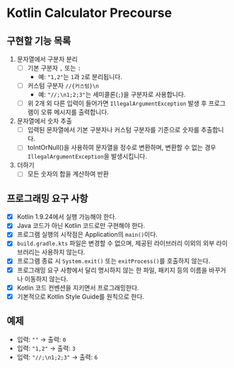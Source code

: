 # Kotlin Calculator Precourse

## 구현할 기능 목록
1. 문자열에서 구분자 분리
    - [ ] 기본 구분자 `,` 또는 `:`
        - 예: `"1,2"`는 `1`과 `2`로 분리됩니다.
    - [ ] 커스텀 구분자 `//{커스텀}\n`
        - 예: `"//;\n1;2;3"`는 세미콜론(`;`)을 구분자로 사용합니다.
    - [ ] 위 2개 외 다른 입력이 들어가면 `IllegalArgumentException` 발생 후 프로그램이 오류 메시지를 출력합니다.
2. 문자열에서 숫자 추출
    - [ ] 입력된 문자열에서 기본 구분자나 커스텀 구분자를 기준으로 숫자를 추출합니다.
    - [ ] toIntOrNull()을 사용하여 문자열을 정수로 변환하며, 변환할 수 없는 경우 `IllegalArgumentException`을 발생시킵니다.
3. 더하기
    - [ ] 모든 숫자의 합을 계산하여 반환

## 프로그래밍 요구 사항
- [x] Kotlin 1.9.24에서 실행 가능해야 한다.
- [x] Java 코드가 아닌 Kotlin 코드로만 구현해야 한다.
- [x] 프로그램 실행의 시작점은 Application의 `main()`이다.
- [x] `build.gradle.kts` 파일은 변경할 수 없으며, 제공된 라이브러리 이외의 외부 라이브러리는 사용하지 않는다.
- [x] 프로그램 종료 시 `System.exit()` 또는 `exitProcess()`를 호출하지 않는다.
- [x] 프로그래밍 요구 사항에서 달리 명시하지 않는 한 파일, 패키지 등의 이름을 바꾸거나 이동하지 않는다.
- [x] Kotlin 코드 컨벤션을 지키면서 프로그래밍한다.
- [x] 기본적으로 Kotlin Style Guide를 원칙으로 한다.

## 예제
- 입력: `""` → 출력: `0`
- 입력: `"1,2"` → 출력: `3`
- 입력: `"//;\n1;2;3"` → 출력: `6`

